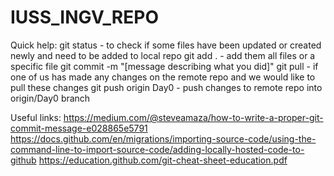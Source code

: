 # IUSS_INGV_REPO

Quick help:
git status - to check if some files have been updated or created newly and need to be added to local repo
git add . - add them all files or a specific file
git commit -m "[message describing what you did]"
git pull - if one of us has made any changes on the remote repo and we would like to pull these changes
git push origin Day0 - push changes to remote repo into origin/Day0 branch


Useful links: 
https://medium.com/@steveamaza/how-to-write-a-proper-git-commit-message-e028865e5791
https://docs.github.com/en/migrations/importing-source-code/using-the-command-line-to-import-source-code/adding-locally-hosted-code-to-github
https://education.github.com/git-cheat-sheet-education.pdf
